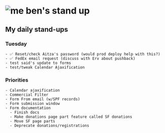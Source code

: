 # ![me](https://avatars2.githubusercontent.com/u/5232044?s=50&v=4) ben's stand up

## My daily stand-ups

### Tuesday
   
    - ✅ Reset/check Aitza's password (would prod deploy help with this?)
    - ✅ FedEx email request (discuss with Erv about pushback)
    - test said's update to forms    
    - test/tweak Calendar Ajaxification

 
### Priorities 

    - Calendar ajaxification
    - Commercial Filter
    - Form From email (w/SPF records)
    - Form submission window
    - Form documentation
      - Finish docs
      - Make donations page part feature called SF donations
      - Move SF page parts
      - Deprecate donations/registrations
      
